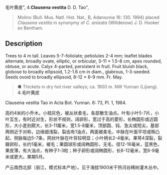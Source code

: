 毛叶黄皮",
4.**Clausena vestita** D. D. Tao",

> Molino (Bull. Mus. Natl. Hist. Nat., B, Adansonia 16: 130. 1994) placed *Clausena vestita* in synonymy of *C. anisata* (Willdenow) J. D. Hooker ex Bentham.

## Description
Trees to 4 m tall. Leaves 5-7-foliolate; petiolules 2-4 mm; leaflet blades alternate, broadly ovate, elliptic, or orbicular, 3-11 × 1.5-8 cm, apex rounded, obtuse, or acute. Calyx 4-parted, persistent in fruit. Fruit bluish black, globose to broadly ellipsoid, 1.2-1.6 cm in diam., glabrous, 1-3-seeded. Seeds ovoid to broadly ellipsoid, 8-12 × 6-9 mm. Fr. May.

> ● Thickets in dry hot river valleys; ca. 1900 m. NW Yunnan (Lijiang).
**4.毛叶黄皮**

Clausena vestita Tao in Acta Bot. Yunnan. 6: 73, Pl. 1, 1984.

高约4米的小乔木。小枝灰色，被丛状柔毛，各部散生油点。叶有小叶5-7片，小叶互生，有时近对生，形状不规则，阔卵形，宽过于高的菱形，长椭圆形或近圆形，大小差别颇大，长3-11厘米，宽1.5-8厘米，顶部圆、钝、急尖或短尖，基部两侧近于对称，边缘细浅裂，裂齿有1油点，两面被柔毛，中脉在叶面平坦或稍凸起，侧脉每边5-7条，网状叶脉在叶背较明显；小叶柄长2-4毫米。果萼4深裂，裂瓣卵形，长约1毫米，被毛；果圆球形或阔椭圆形，无毛，径12-16毫米，蓝黑色，果皮薄，有大油点，有种子1-3粒；种子卵形或阔椭圆形，长8-12毫米，宽6-9毫米或更大。果期5月。

产云南西北部（丽江，模式标本产地）。见于海拔1900米干热河谷稀树灌木丛中。
